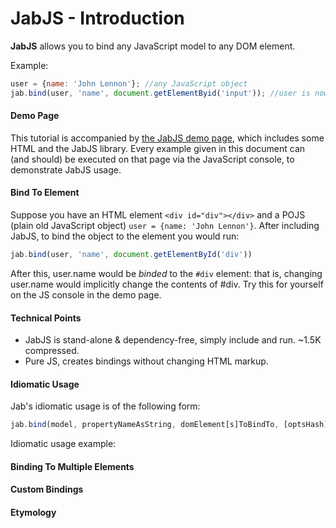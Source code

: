 JabJS - Introduction
====================

**JabJS** allows you to bind any JavaScript model to any DOM element. 

Example:
```js
user = {name: 'John Lennon'}; //any JavaScript object
jab.bind(user, 'name', document.getElementByid('input')); //user is now two-way binding with #input
```

#### Demo Page
This tutorial is accompanied by [the JabJS demo page](https://rawgit.com/SellaRafaeli/jabjs/master/index.html), which includes some HTML and the JabJS library. Every example given in this document can (and should) be executed on that page via the JavaScript console, to demonstrate JabJS usage.  

#### Bind To Element
Suppose you have an HTML element `<div id="div"></div>` and a POJS (plain old JavaScript object) `user = {name: 'John Lennon'}`. After including JabJS, to bind the object to the element you would run:
```js
jab.bind(user, 'name', document.getElementById('div'))
```
After this, user.name would be *binded* to the `#div` element: that is, changing user.name would implicitly change the contents of #div. Try this for yourself on the JS console in the demo page. 

#### Technical Points
* JabJS is stand-alone & dependency-free, simply include and run. ~1.5K compressed. 
* Pure JS, creates bindings without changing HTML markup.

#### Idiomatic Usage
Jab's idiomatic usage is of the following form:

```js
jab.bind(model, propertyNameAsString, domElement[s]ToBindTo, [optsHash])
```



Idiomatic usage example: 


#### Binding To Multiple Elements

#### Custom Bindings


#### Etymology

